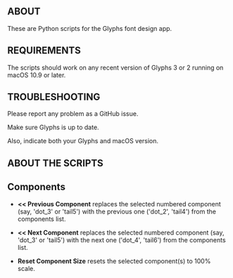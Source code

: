 ## ABOUT

These are Python scripts for the Glyphs font design app.


## REQUIREMENTS

The scripts should work on any recent version of Glyphs 3 or 2 running on macOS 10.9 or later.


## TROUBLESHOOTING
Please report any problem as a GitHub issue.

Make sure Glyphs is up to date.

Also, indicate both your Glyphs and macOS version.


## ABOUT THE SCRIPTS

## Components

* **<< Previous Component** replaces the selected numbered component (say, 'dot_3' or 'tail5') with the previous one ('dot_2', 'tail4') from the components list.

* **<< Next Component** replaces the selected numbered component (say, 'dot_3' or 'tail5') with the next one ('dot_4', 'tail6') from the components list.

* **Reset Component Size** resets the selected component(s) to 100% scale.
